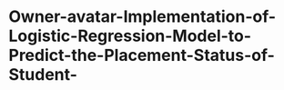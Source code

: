 # Owner-avatar-Implementation-of-Logistic-Regression-Model-to-Predict-the-Placement-Status-of-Student-